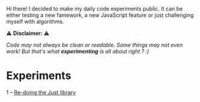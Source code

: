 Hi there! I decided to make my daily code experiments public. It can be either testing a new famework, a new JavaScript feature or just challenging myself with algorithms.

⚠️ **Disclaimer:** ⚠️

_Code may not always be clean or readable. Some things may not even work!_
_But that's what **experimenting** is all about right ? :)_

# Experiments

1 – [Re-doing the Just library](https://github.com/dcamilleri/experiments/tree/master/redoing-just)
